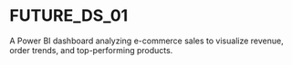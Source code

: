 # FUTURE_DS_01
A Power BI dashboard analyzing e-commerce sales to visualize revenue, order trends, and top-performing products.

